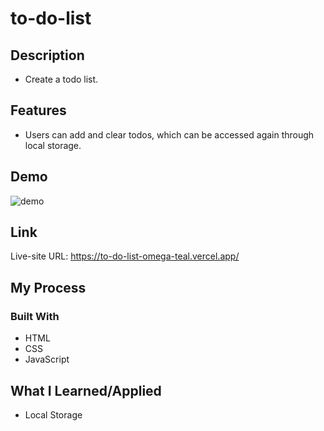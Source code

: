 # to-do-list

## Description

- Create a todo list.

## Features

- Users can add and clear todos, which can be accessed again through local storage.

## Demo

![demo](to-do-list-demo.gif)

## Link

Live-site URL: https://to-do-list-omega-teal.vercel.app/

## My Process

### Built With

- HTML
- CSS
- JavaScript

## What I Learned/Applied

- Local Storage
